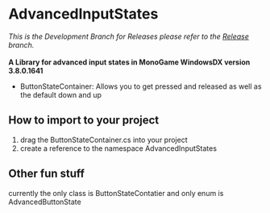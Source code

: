 # AdvancedInputStates
<i>This is the Development Branch for Releases please refer to the [Release](https://github.com/TiltedTeapot/AdvancedInputStates/tree/Release) branch.</i> <br><br>
<b>A Library for advanced input states in MonoGame WindowsDX version 3.8.0.1641</b>

- ButtonStateContainer: Allows you to get pressed and released as well as the default down and up

## How to import to your project
1. drag the ButtonStateContainer.cs into your project 
2. create a reference to the namespace AdvancedInputStates

## Other fun stuff
currently the only class is ButtonStateContatier and only enum is AdvancedButtonState
